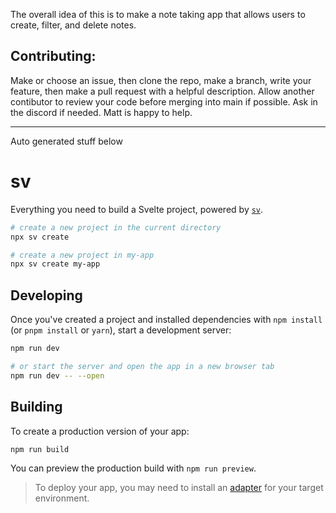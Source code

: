 The overall idea of this is to make a note taking app that allows users to create, filter, and delete notes. 

## Contributing:
Make or choose an issue, then clone the repo, make a branch, write your feature, then make a pull request with a helpful description. Allow another contibutor to review your code before merging into main if possible. Ask in the discord if needed.
Matt is happy to help.

----------------------------------------
Auto generated stuff below

# sv

Everything you need to build a Svelte project, powered by [`sv`](https://github.com/sveltejs/cli).

```bash
# create a new project in the current directory
npx sv create

# create a new project in my-app
npx sv create my-app
```

## Developing

Once you've created a project and installed dependencies with `npm install` (or `pnpm install` or `yarn`), start a development server:

```bash
npm run dev

# or start the server and open the app in a new browser tab
npm run dev -- --open
```

## Building

To create a production version of your app:

```bash
npm run build
```

You can preview the production build with `npm run preview`.

> To deploy your app, you may need to install an [adapter](https://svelte.dev/docs/kit/adapters) for your target environment.
